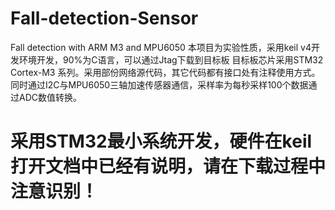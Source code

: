 # Fall-detection-Sensor
Fall detection with ARM M3 and MPU6050
本项目为实验性质，采用keil v4开发环境开发，90%为C语言，可以通过Jtag下载到目标板
目标板芯片采用STM32 Cortex-M3 系列。采用部份网络源代码，其它代码都有接口处有注释使用方式。
同时通过I2C与MPU6050三轴加速传感器通信，采样率为每秒采样100个数据通过ADC数值转换。


<H1>采用STM32最小系统开发，硬件在keil打开文档中已经有说明，请在下载过程中注意识别！</h1>

